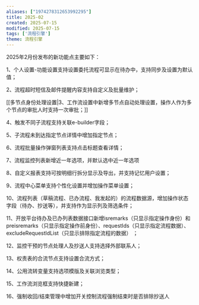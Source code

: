 ```yaml
---
aliases: ["1974278312653992295"]
title: 2025-02
created: 2025-07-15
modified: 2025-07-15
tags: ['流程引擎']
theme: 流程引擎
---
```


2025年2月份发布的新功能点主要如下：

1、个人设置-功能设置支持设置委托流程可显示在待办中，支持同步及设置为默认值；

2、流程超时短信及邮件提醒内容支持自定义及批量维护；

[[多节点身份处理设置|3、工作流设置中新增多节点自动处理设置，操作人作为多个节点的审批人时支持一次审批；]]

4、触发不同子流程支持关联e-builder字段；

5、子流程未到达指定节点详情中增加指定节点；

6、流程批量操作弹窗列表支持点击标题查看详情；

7、流程监控列表新增近一年选项，并默认选中近一年选项

8、自定义报表支持可按明细行拆分显示及导出，并支持记忆用户设置；

9、流程中心菜单支持个性化设置并增加操作菜单设置；

10、流程列表（草稿流程、已办流程、我发起的）的流程数据源，增加操作状态字段（待办、抄送等），并支持作为显示列及筛选条件；

11、开放平台待办及已办列表数据接口新增isremarks（只显示指定操作身份）和preisremarks（只显示指定操作前身份）、requestIds（只显示指定流程数据）、excludeRequestIdList（只显示排除指定流程的数据） ；

12、监控干预的节点处理人及抄送人支持选择外部联系人；

13、权责表的合流节点支持设置合流方式；

14、公用流转变量支持选项模版及关联浏览类型；

15、工作流浏览框支持快捷新建；

16、强制收回/结束管理中增加开关控制流程强制结束时是否排除抄送人
